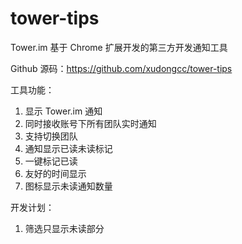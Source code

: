 # tower-tips

Tower.im 基于 Chrome 扩展开发的第三方开发通知工具

Github 源码：https://github.com/xudongcc/tower-tips

工具功能：
1. 显示 Tower.im 通知
2. 同时接收账号下所有团队实时通知
3. 支持切换团队
4. 通知显示已读未读标记
5. 一键标记已读
6. 友好的时间显示
7. 图标显示未读通知数量

开发计划：
1. 筛选只显示未读部分
